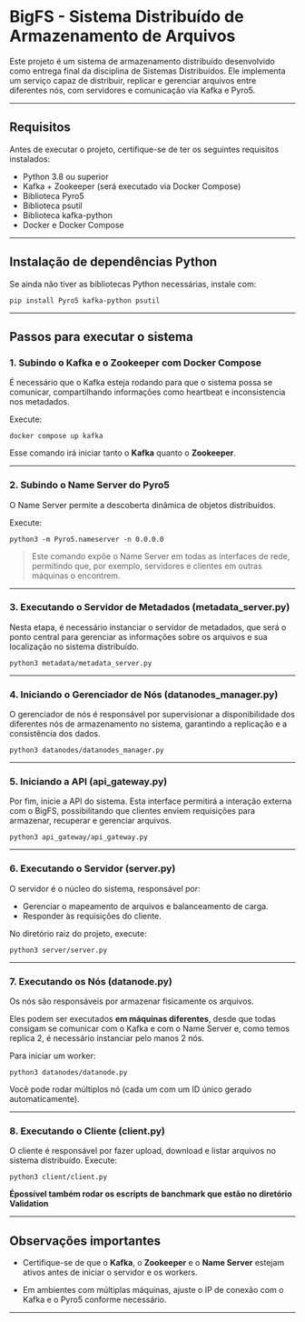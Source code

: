 
# BigFS - Sistema Distribuído de Armazenamento de Arquivos

Este projeto é um sistema de armazenamento distribuído desenvolvido como entrega final da disciplina de Sistemas Distribuídos. Ele implementa um serviço capaz de distribuir, replicar e gerenciar arquivos entre diferentes nós, com servidores e comunicação via Kafka e Pyro5.

---

## Requisitos

Antes de executar o projeto, certifique-se de ter os seguintes requisitos instalados:

- Python 3.8 ou superior
- Kafka + Zookeeper (será executado via Docker Compose)
- Biblioteca Pyro5
- Biblioteca psutil
- Biblioteca kafka-python
- Docker e Docker Compose

---

## Instalação de dependências Python

Se ainda não tiver as bibliotecas Python necessárias, instale com:

```
pip install Pyro5 kafka-python psutil
```

---

## Passos para executar o sistema

### 1. Subindo o Kafka e o Zookeeper com Docker Compose

É necessário que o Kafka esteja rodando para que o sistema possa se comunicar, compartilhando informações como heartbeat e inconsistencia nos metadados.

Execute:

```
docker compose up kafka
```

Esse comando irá iniciar tanto o **Kafka** quanto o **Zookeeper**.

---

### 2. Subindo o Name Server do Pyro5

O Name Server permite a descoberta dinâmica de objetos distribuídos.

Execute:

```
python3 -m Pyro5.nameserver -n 0.0.0.0
```

> Este comando expõe o Name Server em todas as interfaces de rede, permitindo que, por exemplo, servidores e clientes em outras máquinas o encontrem.

---

### 3. Executando o Servidor de Metadados (metadata_server.py)

Nesta etapa, é necessário instanciar o servidor de metadados, que será o ponto central para gerenciar as informações sobre os arquivos e sua localização no sistema distribuído.

```
python3 metadata/metadata_server.py
```

---

### 4. Iniciando o Gerenciador de Nós (datanodes_manager.py)

O gerenciador de nós é responsável por supervisionar a disponibilidade dos diferentes nós de armazenamento no sistema, garantindo a replicação e a consistência dos dados.

```
python3 datanodes/datanodes_manager.py
```

---

### 5. Iniciando a API (api_gateway.py)

Por fim, inicie a API do sistema. Esta interface permitirá a interação externa com o BigFS, possibilitando que clientes enviem requisições para armazenar, recuperar e gerenciar arquivos.

```
python3 api_gateway/api_gateway.py
```

---

### 6. Executando o Servidor (server.py)

O servidor é o núcleo do sistema, responsável por:

- Gerenciar o mapeamento de arquivos e balanceamento de carga.
- Responder às requisições do cliente.

No diretório raiz do projeto, execute:

```
python3 server/server.py
```

---

### 7. Executando os Nós (datanode.py)

Os nós são responsáveis por armazenar fisicamente os arquivos.

Eles podem ser executados **em máquinas diferentes**, desde que todas consigam se comunicar com o Kafka e com o Name Server e, como temos replica 2, é necessário instanciar pelo manos 2 nós.

Para iniciar um worker:

```
python3 datanodes/datanode.py
```

Você pode rodar múltiplos nó (cada um com um ID único gerado automaticamente).

---

### 8. Executando o Cliente (client.py)

O cliente é responsável por fazer upload, download e listar arquivos no sistema distribuído. Execute:

```
python3 client/client.py
```

**Épossível também rodar os escripts de banchmark que estão no diretório Validation**

---

## Observações importantes

- Certifique-se de que o **Kafka**, o **Zookeeper** e o **Name Server** estejam ativos antes de iniciar o servidor e os workers.

- Em ambientes com múltiplas máquinas, ajuste o IP de conexão com o Kafka e o Pyro5 conforme necessário.

---